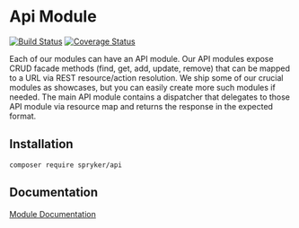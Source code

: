 # Api Module
[![Build Status](https://travis-ci.org/spryker/Api.svg)](https://travis-ci.org/spryker/Api)
[![Coverage Status](https://coveralls.io/repos/github/spryker/Api/badge.svg)](https://coveralls.io/github/spryker/Api)

Each of our modules can have an API module. Our API modules expose CRUD facade methods (find, get, add, update, remove) that can be mapped to a URL via REST resource/action resolution. We ship some of our crucial modules as showcases, but you can easily create more such modules if needed. The main API module contains a dispatcher that delegates to those API module via resource map and returns the response in the expected format.

## Installation

```
composer require spryker/api
```

## Documentation

[Module Documentation](https://academy.spryker.com/developing_with_spryker/module_guide/zed_api/zed_api.html)
